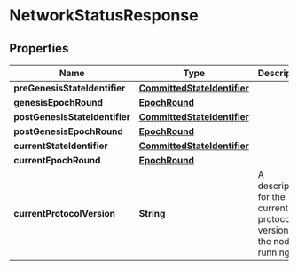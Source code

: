 

# NetworkStatusResponse


## Properties

| Name | Type | Description | Notes |
|------------ | ------------- | ------------- | -------------|
|**preGenesisStateIdentifier** | [**CommittedStateIdentifier**](CommittedStateIdentifier.md) |  |  |
|**genesisEpochRound** | [**EpochRound**](EpochRound.md) |  |  [optional] |
|**postGenesisStateIdentifier** | [**CommittedStateIdentifier**](CommittedStateIdentifier.md) |  |  [optional] |
|**postGenesisEpochRound** | [**EpochRound**](EpochRound.md) |  |  [optional] |
|**currentStateIdentifier** | [**CommittedStateIdentifier**](CommittedStateIdentifier.md) |  |  [optional] |
|**currentEpochRound** | [**EpochRound**](EpochRound.md) |  |  [optional] |
|**currentProtocolVersion** | **String** | A descriptor for the current protocol version that the node is running.  |  |



